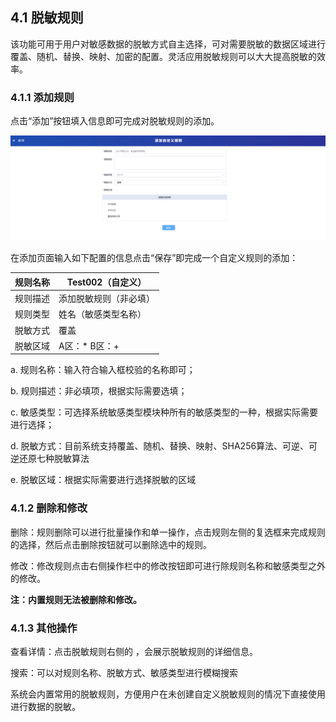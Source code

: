 ## 4.1 脱敏规则

该功能可用于用户对敏感数据的脱敏方式自主选择，可对需要脱敏的数据区域进行覆盖、随机、替换、映射、加密的配置。灵活应用脱敏规则可以大大提高脱敏的效率。

### 4.1.1 添加规则

点击“添加”按钮填入信息即可完成对脱敏规则的添加。

![](/images/operation/rule/config/config_1.png)                               

在添加页面输入如下配置的信息点击“保存”即完成一个自定义规则的添加：

| 规则名称 | Test002（自定义）        |
| -------- | ------------------------ |
| 规则描述 | 添加脱敏规则（非必填）   |
| 规则类型 | 姓名（敏感类型名称）     |
| 脱敏方式 | 覆盖                     |
| 脱敏区域 | A区：*            B区：+ |

a. 规则名称：输入符合输入框校验的名称即可；

b. 规则描述：非必填项，根据实际需要选填；

c. 敏感类型：可选择系统敏感类型模块种所有的敏感类型的一种，根据实际需要进行选择；

d. 脱敏方式：目前系统支持覆盖、随机、替换、映射、SHA256算法、可逆、可逆还原七种脱敏算法

e. 脱敏区域：根据实际需要进行选择脱敏的区域

### 4.1.2 删除和修改

删除：规则删除可以进行批量操作和单一操作，点击规则左侧的复选框来完成规则的选择，然后点击删除按钮就可以删除选中的规则。

修改：修改规则点击右侧操作栏中的修改按钮即可进行除规则名称和敏感类型之外的修改。

**注：内置规则无法被删除和修改。**

### 4.1.3 其他操作

查看详情：点击脱敏规则右侧的  ，会展示脱敏规则的详细信息。

搜索：可以对规则名称、脱敏方式、敏感类型进行模糊搜索

系统会内置常用的脱敏规则，方便用户在未创建自定义脱敏规则的情况下直接使用进行数据的脱敏。
